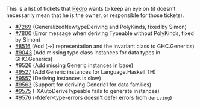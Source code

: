 
This is a list of tickets that [ Pedro](http://dreixel.net) wants to keep an eye on (it doesn't necessarily mean that he is the owner, or responsible for those tickets).

- [\#7269](https://gitlab.haskell.org//ghc/ghc/issues/7269) (GeneralizedNewtypeDeriving and PolyKinds, fixed by Simon)
- [\#7800](https://gitlab.haskell.org//ghc/ghc/issues/7800) (Error message when deriving Typeable without PolyKinds, fixed by Simon)
- [\#8516](https://gitlab.haskell.org//ghc/ghc/issues/8516) (Add (-\>) representation and the Invariant class to GHC.Generics)
- [\#9043](https://gitlab.haskell.org//ghc/ghc/issues/9043) (Add missing type class instances for data types in GHC.Generics)
- [\#9526](https://gitlab.haskell.org//ghc/ghc/issues/9526) (Add missing Generic instances in base)
- [\#9527](https://gitlab.haskell.org//ghc/ghc/issues/9527) (Add Generic instances for Language.Haskell.TH)
- [\#9557](https://gitlab.haskell.org//ghc/ghc/issues/9557) (Deriving instances is slow)
- [\#9563](https://gitlab.haskell.org//ghc/ghc/issues/9563) (Support for deriving Generic1 for data families)
- [\#9575](https://gitlab.haskell.org//ghc/ghc/issues/9575) (-XAutoDeriveTypeable fails to generate instances)
- [\#9576](https://gitlab.haskell.org//ghc/ghc/issues/9576) (-fdefer-type-errors doesn't defer errors from `deriving`)
